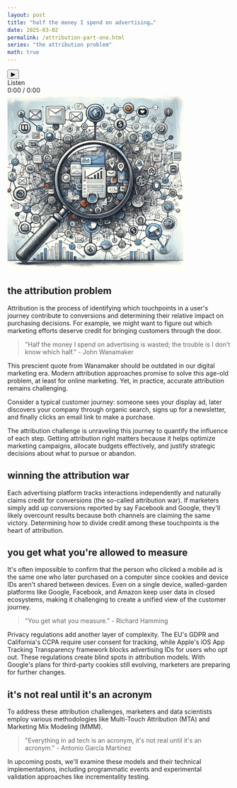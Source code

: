 ```yaml
---
layout: post
title: "half the money I spend on advertising…"
date: 2025-03-02
permalink: /attribution-part-one.html
series: "the attribution problem"
math: true
---
```


<!-- Enhanced audio player with progress bar and time display -->
<div class="audio-container">
  <audio id="attribution-audio" preload="metadata">
    <source src="/assets/audio/attribution-podcast.mp3" type="audio/mpeg">
    Your browser does not support the audio element.
  </audio>
  <button class="play-button" onclick="togglePlay()">
    <span class="play-icon">▶</span>
    <span class="pause-icon" style="display: none;">❚❚</span>
  </button>
  <div class="audio-controls">
    <span class="listen-text">Listen</span>
    <div class="progress-container">
      <div class="progress-bar">
        <div class="progress-fill"></div>
      </div>
      <div class="time-display">
        <span class="current-time">0:00</span>
        <span class="time-separator">/</span>
        <span class="total-time">0:00</span>
      </div>
    </div>
  </div>
</div>

<script>
  document.addEventListener('DOMContentLoaded', function() {
    var audio = document.getElementById('attribution-audio');
    var playIcon = document.querySelector('.play-icon');
    var pauseIcon = document.querySelector('.pause-icon');
    var progressFill = document.querySelector('.progress-fill');
    var currentTimeDisplay = document.querySelector('.current-time');
    var totalTimeDisplay = document.querySelector('.total-time');
    var progressBar = document.querySelector('.progress-bar');
    
    // Format time in MM:SS
    function formatTime(seconds) {
      var minutes = Math.floor(seconds / 60);
      var remainingSeconds = Math.floor(seconds % 60);
      return minutes + ':' + (remainingSeconds < 10 ? '0' : '') + remainingSeconds;
    }
    
    // Update progress bar and time display
    audio.addEventListener('timeupdate', function() {
      var percent = (audio.currentTime / audio.duration) * 100;
      progressFill.style.width = percent + '%';
      currentTimeDisplay.textContent = formatTime(audio.currentTime);
    });
    
    // Set total time once metadata is loaded
    audio.addEventListener('loadedmetadata', function() {
      totalTimeDisplay.textContent = formatTime(audio.duration);
    });
    
    // Allow seeking when clicking on progress bar
    progressBar.addEventListener('click', function(e) {
      var rect = progressBar.getBoundingClientRect();
      var pos = (e.clientX - rect.left) / progressBar.offsetWidth;
      audio.currentTime = pos * audio.duration;
    });
    
    // Handle playback end
    audio.addEventListener('ended', function() {
      playIcon.style.display = 'inline-block';
      pauseIcon.style.display = 'none';
      progressFill.style.width = '0%';
      audio.currentTime = 0;
    });
  });
  
  function togglePlay() {
    var audio = document.getElementById('attribution-audio');
    var playIcon = document.querySelector('.play-icon');
    var pauseIcon = document.querySelector('.pause-icon');
    
    if (audio.paused) {
      audio.play();
      playIcon.style.display = 'none';
      pauseIcon.style.display = 'inline-block';
    } else {
      audio.pause();
      playIcon.style.display = 'inline-block';
      pauseIcon.style.display = 'none';
    }
  }
</script>

<img src="/assets/images/attribution_one.webp" alt="random tech/attribution inspired images" width="400" class="feature-image">

## **the attribution problem**

Attribution is the process of identifying which touchpoints in a user's journey contribute to conversions and determining their relative impact on purchasing decisions. For example, we might want to figure out which marketing efforts deserve credit for bringing customers through the door.

> "Half the money I spend on advertising is wasted; the trouble is I don't know which half." - John Wanamaker

This prescient quote from Wanamaker should be outdated in our digital marketing era. Modern attribution approaches promise to solve this age-old problem, at least for online marketing. Yet, in practice, accurate attribution remains challenging.

Consider a typical customer journey: someone sees your display ad, later discovers your company through organic search, signs up for a newsletter, and finally clicks an email link to make a purchase. 

The attribution challenge is unraveling this journey to quantify the influence of each step. Getting attribution right matters because it helps optimize marketing campaigns, allocate budgets effectively, and justify strategic decisions about what to pursue or abandon.

## winning the attribution war

Each advertising platform tracks interactions independently and naturally claims credit for conversions (the so-called attribution war). If marketers simply add up conversions reported by say Facebook and Google, they'll likely overcount results because both channels are claiming the same victory. Determining how to divide credit among these touchpoints is the heart of attribution.

## you get what you're allowed to measure

It's often impossible to confirm that the person who clicked a mobile ad is the same one who later purchased on a computer since cookies and device IDs aren't shared between devices. Even on a single device, walled-garden platforms like Google, Facebook, and Amazon keep user data in closed ecosystems, making it challenging to create a unified view of the customer journey.

> "You get what you measure." - Richard Hamming

Privacy regulations add another layer of complexity. The EU's GDPR and California's CCPA require user consent for tracking, while Apple's iOS App Tracking Transparency framework blocks advertising IDs for users who opt out. These regulations create blind spots in attribution models. With Google's plans for third-party cookies still evolving, marketers are preparing for further changes.

## it's not real until it's an acronym

To address these attribution challenges, marketers and data scientists employ various methodologies like Multi-Touch Attribution (MTA) and Marketing Mix Modeling (MMM). 

> "Everything in ad tech is an acronym, it's not real until it's an acronym." - Antonio García Martínez

In upcoming posts, we'll examine these models and their technical implementations, including programmatic events and experimental validation approaches like incrementality testing.

 

